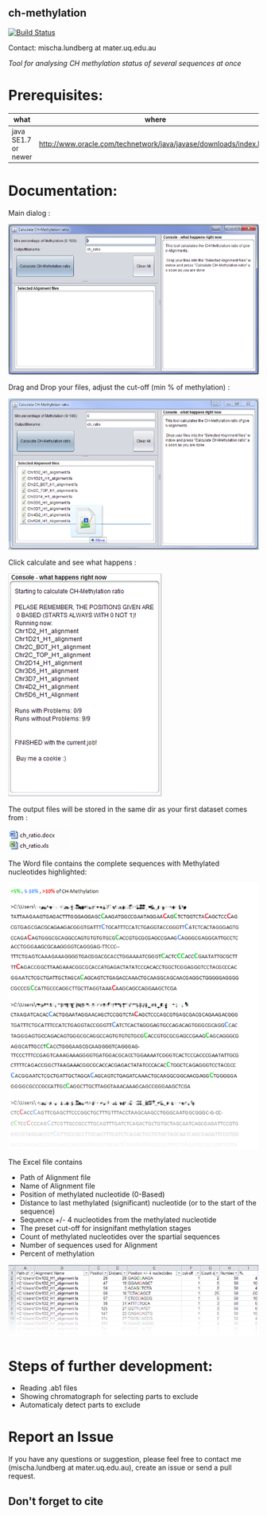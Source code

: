 ## ch-methylation 

[![Build Status](https://travis-ci.org/mischalundberg/ch-methylation.svg?branch=master)](https://travis-ci.org/mischalundberg/ch-methylation)

Contact: mischa.lundberg at mater.uq.edu.au

*Tool for analysing CH methylation status of several sequences at once*

# Prerequisites:

|what | where | why |
|-----|-------|-----|
|java SE1.7 or newer | http://www.oracle.com/technetwork/java/javase/downloads/index.html | Runtime environment |

# Documentation:

Main dialog : 

![picture alt](https://github.com/MischaLundberg/ch-methylation/blob/master/gfx/main.PNG "Main dialog")

Drag and Drop your files, adjust the cut-off (min % of methylation) : 

![picture alt](https://github.com/MischaLundberg/ch-methylation/blob/master/gfx/drag_n_drop.png "Drag and Drop your files")

Click calculate and see what happens : 

![picture alt](https://github.com/MischaLundberg/ch-methylation/blob/master/gfx/calculated.PNG "Click calculate and see what happens")

The output files will be stored in the same dir as your first dataset comes from : 

![picture alt](https://github.com/MischaLundberg/ch-methylation/blob/master/gfx/output_files.PNG "The output files")

The Word file contains the complete sequences with Methylated nucleotides highlighted: 

![picture alt](https://github.com/MischaLundberg/ch-methylation/blob/master/gfx/word.png "The Word file")

The Excel file contains 
* Path of Alignment file 
* Name of Alignment file 
* Position of methylated nucleotide (0-Based)
* Distance to last methylated (significant) nucleotide (or to the start of the sequence) 
* Sequence +/- 4 nucleotides from the methylated nucleotide 
* The preset cut-off for insignifant methylation stages 
* Count of methylated nucleotides over the spartial sequences 
* Number of sequences used for Alignment 
* Percent of methylation 
 
![picture alt](https://github.com/MischaLundberg/ch-methylation/blob/master/gfx/excel.PNG "The Excel file contains the partial sequences with Methylated nucleotides highlighted")

# Steps of further development:

* Reading .ab1 files
* Showing chromatograph for selecting parts to exclude
* Automaticaly detect parts to exclude

# Report an Issue
If you have any questions or suggestion, please feel free to contact me (mischa.lundberg at mater.uq.edu.au), create an issue or send a pull request.

## Don't forget to cite
